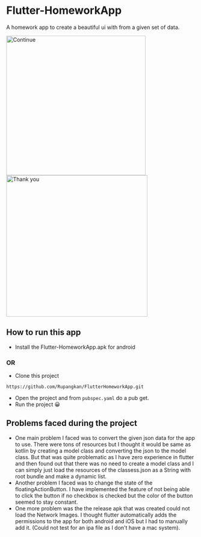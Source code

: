 # Flutter-HomeworkApp

A homework app to create a beautiful ui with from a given set of data.

<img width="370" alt="Continue" src="https://user-images.githubusercontent.com/64887274/170391277-afc0c9ac-2746-41bf-a5e0-58d8d2dd558f.jpg">  <img width="375" alt="Thank you" src="https://user-images.githubusercontent.com/64887274/170391259-dc15260f-ef53-4978-b93e-ba0a45ee6680.jpg">

<!-- ![IMG_20220526_060141](https://user-images.githubusercontent.com/64887274/170391277-afc0c9ac-2746-41bf-a5e0-58d8d2dd558f.jpg)[200]
![IMG_20220526_060154](https://user-images.githubusercontent.com/64887274/170391259-dc15260f-ef53-4978-b93e-ba0a45ee6680.jpg)[200] -->

## How to run this app
- Install the Flutter-HomeworkApp.apk for android
### OR

- Clone this project

```git
https://github.com/Rupangkan/FlutterHomeworkApp.git
```

- Open the project and from `pubspec.yaml` do a pub get.
- Run the project 😀

## Problems faced during the project

- One main problem I faced was to convert the given json data for the app to use. There were tons of resources but I thought it would be same as kotlin by creating a model class and converting the json to the model class. But that was quite problematic as I have zero experience in flutter and then found out that there was no need to create a model class and I can simply just load the resources of the classess.json as a String with root bundle and make a dynamic list.
- Another problem I faced was to change the state of the floatingActionButton. I have implemented the feature of not being able to click the button if no checkbox is checked but the color of the button seemed to stay constant.
- One more problem was the the release apk that was created could not load the Network Images. I thought flutter automatically adds the permissions to the app for both android and iOS but I had to manually add it. (Could not test for an ipa file as I don't have a mac system).
